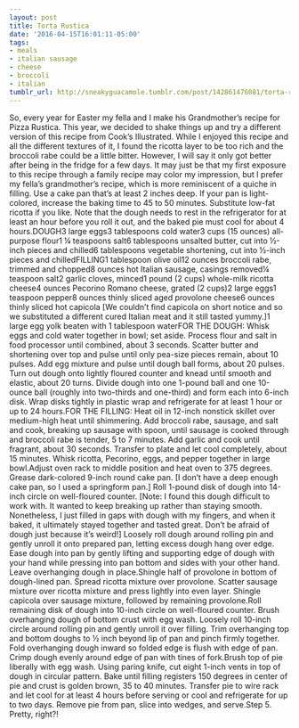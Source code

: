 ```yaml
---
layout: post
title: Torta Rustica
date: '2016-04-15T16:01:11-05:00'
tags:
- meals
- italian sausage
- cheese
- broccoli
- italian
tumblr_url: http://sneakyguacamole.tumblr.com/post/142861476081/torta-rustica
---
```

So, every year for Easter my fella and I make his Grandmother’s recipe for Pizza Rustica. This year, we decided to shake things up and try a different version of this recipe from Cook’s Illustrated. While I enjoyed this recipe and all the different textures of it, I found the ricotta layer to be too rich and the broccoli rabe could be a little bitter. However, I will say it only got better after being in the fridge for a few days. It may just be that my first exposure to this recipe through a family recipe may color my impression, but I prefer my fella’s grandmother’s recipe, which is more reminiscent of a quiche in filling. Use a cake pan that’s at least 2 inches deep. If your pan is light-colored, increase the baking time to 45 to 50 minutes. Substitute low-fat ricotta if you like. Note that the dough needs to rest in the refrigerator for at least an hour before you roll it out, and the baked pie must cool for about 4 hours.DOUGH3 large eggs3 tablespoons cold water3 cups (15 ounces) all-purpose flour1 ¼ teaspoons salt6 tablespoons unsalted butter, cut into ½-inch pieces and chilled6 tablespoons vegetable shortening, cut into ½-inch pieces and chilledFILLING1 tablespoon olive oil12 ounces broccoli rabe, trimmed and chopped8 ounces hot Italian sausage, casings removed¼ teaspoon salt2 garlic cloves, minced1 pound (2 cups) whole-milk ricotta cheese4 ounces Pecorino Romano cheese, grated (2 cups)2 large eggs1 teaspoon pepper8 ounces thinly sliced aged provolone cheese6 ounces thinly sliced hot capicola [We couldn’t find capicola on short notice and so we substituted a different cured Italian meat and it still tasted yummy.]1 large egg yolk beaten with 1 tablespoon waterFOR THE DOUGH: Whisk eggs and cold water together in bowl; set aside. Process flour and salt in food processor until combined, about 3 seconds. Scatter butter and shortening over top and pulse until only pea-size pieces remain, about 10 pulses. Add egg mixture and pulse until dough ball forms, about 20 pulses. Turn out dough onto lightly floured counter and knead until smooth and elastic, about 20 turns. Divide dough into one 1-pound ball and one 10-ounce ball (roughly into two-thirds and one-third) and form each into 6-inch disk. Wrap disks tightly in plastic wrap and refrigerate for at least 1 hour or up to 24 hours.FOR THE FILLING: Heat oil in 12-inch nonstick skillet over medium-high heat until shimmering. Add broccoli rabe, sausage, and salt and cook, breaking up sausage with spoon, until sausage is cooked through and broccoli rabe is tender, 5 to 7 minutes. Add garlic and cook until fragrant, about 30 seconds. Transfer to plate and let cool completely, about 15 minutes. Whisk ricotta, Pecorino, eggs, and pepper together in large bowl.Adjust oven rack to middle position and heat oven to 375 degrees. Grease dark-colored 9-inch round cake pan. [I don’t have a deep enough cake pan, so I used a springform pan.] Roll 1-pound disk of dough into 14-inch circle on well-floured counter. [Note: I found this dough difficult to work with. It wanted to keep breaking up rather than staying smooth. Nonetheless, I just filled in gaps with dough with my fingers, and when it baked, it ultimately stayed together and tasted great. Don’t be afraid of dough just because it’s weird!] Loosely roll dough around rolling pin and gently unroll it onto prepared pan, letting excess dough hang over edge. Ease dough into pan by gently lifting and supporting edge of dough with your hand while pressing into pan bottom and sides with your other hand. Leave overhanging dough in place.Shingle half of provolone in bottom of dough-lined pan. Spread ricotta mixture over provolone. Scatter sausage mixture over ricotta mixture and press lightly into even layer. Shingle capicola over sausage mixture, followed by remaining provolone.Roll remaining disk of dough into 10-inch circle on well-floured counter. Brush overhanging dough of bottom crust with egg wash. Loosely roll 10-inch circle around rolling pin and gently unroll it over filling. Trim overhanging top and bottom doughs to ½ inch beyond lip of pan and pinch firmly together. Fold overhanging dough inward so folded edge is flush with edge of pan. Crimp dough evenly around edge of pan with tines of fork.Brush top of pie liberally with egg wash. Using paring knife, cut eight 1-inch vents in top of dough in circular pattern. Bake until filling registers 150 degrees in center of pie and crust is golden brown, 35 to 40 minutes. Transfer pie to wire rack and let cool for at least 4 hours before serving or cool and refrigerate for up to two days. Remove pie from pan, slice into wedges, and serve.Step 5. Pretty, right?!
